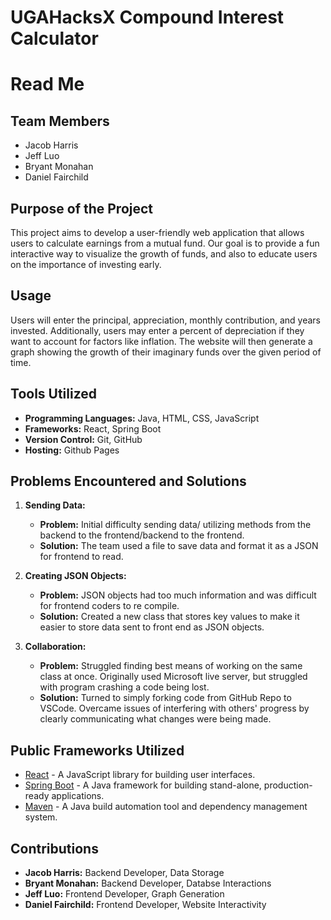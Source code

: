 # UGAHacksX Compound Interest Calculator 

# Read Me

## Team Members
- Jacob Harris
- Jeff Luo
- Bryant Monahan 
- Daniel Fairchild

## Purpose of the Project
This project aims to develop a user-friendly web application that allows users to calculate earnings from a mutual fund. Our goal is to provide a fun interactive way to visualize the growth of funds, and also to educate users on the importance of investing early.

## Usage
Users will enter the principal, appreciation, monthly contribution, and years invested. Additionally, users may enter a percent of depreciation if they want to account for factors like inflation. The website will then generate a graph showing the growth of their imaginary funds over the given period of time.  

## Tools Utilized
- **Programming Languages:** Java, HTML, CSS, JavaScript 
- **Frameworks:** React, Spring Boot 
- **Version Control:** Git, GitHub
- **Hosting:** Github Pages 

## Problems Encountered and Solutions
1. **Sending Data:**
   - **Problem:** Initial difficulty sending data/ utilizing methods from the backend to the frontend/backend to the frontend.
   - **Solution:** The team used a file to save data and format it as a JSON for frontend to read.

2. **Creating JSON Objects:**
   - **Problem:** JSON objects had too much information and was difficult for frontend coders to re compile.
   - **Solution:** Created a new class that stores key values to make it easier to store data sent to front end as JSON objects.

3. **Collaboration:**
   - **Problem:** Struggled finding best means of working on the same class at once. Originally used Microsoft live server, but struggled with program crashing a 
   code being lost.
   - **Solution:** Turned to simply forking code from GitHub Repo to VSCode. Overcame issues of interfering with others' progress by clearly communicating what 
   changes were being made.

## Public Frameworks Utilized
- [React](https://reactjs.org) - A JavaScript library for building user interfaces.
- [Spring Boot](https://spring.io/projects/spring-boot) - A Java framework for building stand-alone, production-ready applications.
- [Maven](https://maven.apache.org/) - A Java build automation tool and dependency management system.

## Contributions
- **Jacob Harris:** Backend Developer, Data Storage
- **Bryant Monahan:** Backend Developer, Databse Interactions 
- **Jeff Luo:** Frontend Developer, Graph Generation
- **Daniel Fairchild:** Frontend Developer, Website Interactivity
